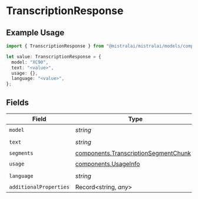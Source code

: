 # TranscriptionResponse

## Example Usage

```typescript
import { TranscriptionResponse } from "@mistralai/mistralai/models/components";

let value: TranscriptionResponse = {
  model: "XC90",
  text: "<value>",
  usage: {},
  language: "<value>",
};
```

## Fields

| Field                                                                                          | Type                                                                                           | Required                                                                                       | Description                                                                                    |
| ---------------------------------------------------------------------------------------------- | ---------------------------------------------------------------------------------------------- | ---------------------------------------------------------------------------------------------- | ---------------------------------------------------------------------------------------------- |
| `model`                                                                                        | *string*                                                                                       | :heavy_check_mark:                                                                             | N/A                                                                                            |
| `text`                                                                                         | *string*                                                                                       | :heavy_check_mark:                                                                             | N/A                                                                                            |
| `segments`                                                                                     | [components.TranscriptionSegmentChunk](../../models/components/transcriptionsegmentchunk.md)[] | :heavy_minus_sign:                                                                             | N/A                                                                                            |
| `usage`                                                                                        | [components.UsageInfo](../../models/components/usageinfo.md)                                   | :heavy_check_mark:                                                                             | N/A                                                                                            |
| `language`                                                                                     | *string*                                                                                       | :heavy_check_mark:                                                                             | N/A                                                                                            |
| `additionalProperties`                                                                         | Record<string, *any*>                                                                          | :heavy_minus_sign:                                                                             | N/A                                                                                            |